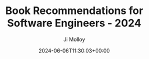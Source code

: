 ---
title: "Book Recommendations for Software Engineers - 2024"
date: 2024-06-06T11:30:03+00:00
# weight: 1
# aliases: ["/first"]
tags: ["book", "recommendations", "software", "engineers"]
author: "Ji Molloy"
showToc: true
TocOpen: false
draft: false
hidemeta: false
comments: false
description: "Ji's Book Recommendations for Software Engineers in 2024"
canonicalURL: "https://jiyeonmolloy.github.io/book-recommendations-2024"
disableHLJS: true # to disable highlightjs
disableShare: true
disableHLJS: false
hideSummary: false
searchHidden: true
ShowReadingTime: true
ShowBreadCrumbs: true
ShowPostNavLinks: true
ShowWordCount: true
ShowRssButtonInSectionTermList: true
UseHugoToc: true
cover:
    image: "/assets/images/eevee-on-computer-circle.png" # image path/url
    alt: "Eevee on computer" # alt text
    caption: "Eevee" # display caption under cover
    relative: false # when using page bundles set this to true
    hidden: false # only hide on current single page
---